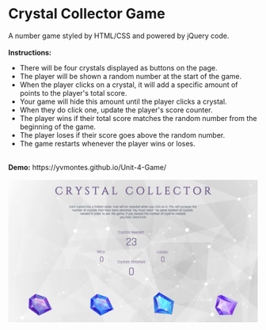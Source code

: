 <h1>Crystal Collector Game</h1>
A number game styled by HTML/CSS and powered by jQuery code.
<br /><br/>
<b>Instructions:</b>
<ul>
<li>There will be four crystals displayed as buttons on the page.
<li>The player will be shown a random number at the start of the game.
<li>When the player clicks on a crystal, it will add a specific amount of points to the player's total score. 
<li>Your game will hide this amount until the player clicks a crystal.
<li>When they do click one, update the player's score counter.
<li>The player wins if their total score matches the random number from the beginning of the game.
<li>The player loses if their score goes above the random number.
<li>The game restarts whenever the player wins or loses.
</ul>
<br/>
<b>Demo:</b> https://yvmontes.github.io/Unit-4-Game/ <br/><br/>

<img src="/assets/images/crystalgamescreen.png" width="850">
